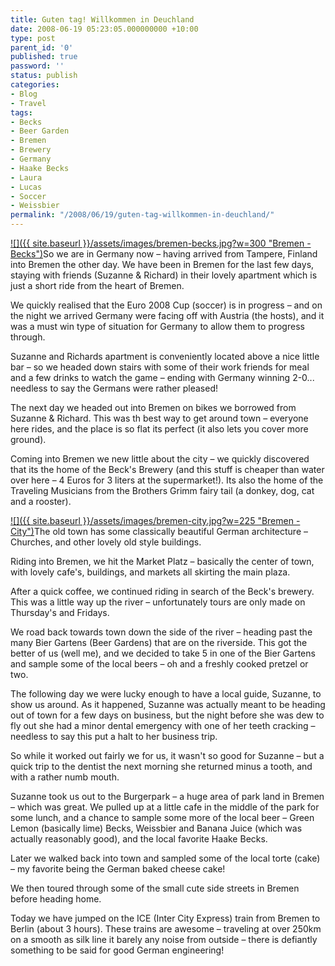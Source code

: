 ```yaml
---
title: Guten tag! Willkommen in Deuchland
date: 2008-06-19 05:23:05.000000000 +10:00
type: post
parent_id: '0'
published: true
password: ''
status: publish
categories:
- Blog
- Travel
tags:
- Becks
- Beer Garden
- Bremen
- Brewery
- Germany
- Haake Becks
- Laura
- Lucas
- Soccer
- Weissbier
permalink: "/2008/06/19/guten-tag-willkommen-in-deuchland/"
---
```

[![]({{ site.baseurl }}/assets/images/bremen-becks.jpg?w=300 "Bremen - Becks")](http://modrich.wordpress.com/2008/06/19/guten-tag-willkommen-in-deuchland/bremen-becks/)So we are in Germany now – having arrived from Tampere, Finland into Bremen the other day. We have been in Bremen for the last few days, staying with friends (Suzanne & Richard) in their lovely apartment which is just a short ride from the heart of Bremen.

We quickly realised that the Euro 2008 Cup (soccer) is in progress – and on the night we arrived Germany were facing off with Austria (the hosts), and it was a must win type of situation for Germany to allow them to progress through.

Suzanne and Richards apartment is conveniently located above a nice little bar – so we headed down stairs with some of their work friends for meal and a few drinks to watch the game – ending with Germany winning 2-0... needless to say the Germans were rather pleased!

The next day we headed out into Bremen on bikes we borrowed from Suzanne & Richard. This was th best way to get around town – everyone here rides, and the place is so flat its perfect (it also lets you cover more ground).

Coming into Bremen we new little about the city – we quickly discovered that its the home of the Beck's Brewery (and this stuff is cheaper than water over here – 4 Euros for 3 liters at the supermarket!). Its also the home of the Traveling Musicians from the Brothers Grimm fairy tail (a donkey, dog, cat and a rooster).

[![]({{ site.baseurl }}/assets/images/bremen-city.jpg?w=225 "Bremen - City")](http://modrich.wordpress.com/2008/06/19/guten-tag-willkommen-in-deuchland/bremen-city/)The old town has some classically beautiful German architecture – Churches, and other lovely old style buildings.

Riding into Bremen, we hit the Market Platz – basically the center of town, with lovely cafe's, buildings, and markets all skirting the main plaza.

After a quick coffee, we continued riding in search of the Beck's brewery. This was a little way up the river – unfortunately tours are only made on Thursday's and Fridays.

We road back towards town down the side of the river – heading past the many Bier Gartens (Beer Gardens) that are on the riverside. This got the better of us (well me), and we decided to take 5 in one of the Bier Gartens and sample some of the local beers – oh and a freshly cooked pretzel or two.

The following day we were lucky enough to have a local guide, Suzanne, to show us around. As it happened, Suzanne was actually meant to be heading out of town for a few days on business, but the night before she was dew to fly out she had a minor dental emergency with one of her teeth cracking – needless to say this put a halt to her business trip.

So while it worked out fairly we for us, it wasn't so good for Suzanne – but a quick trip to the dentist the next morning she returned minus a tooth, and with a rather numb mouth.

Suzanne took us out to the Burgerpark – a huge area of park land in Bremen – which was great. We pulled up at a little cafe in the middle of the park for some lunch, and a chance to sample some more of the local beer – Green Lemon (basically lime) Becks, Weissbier and Banana Juice (which was actually reasonably good), and the local favorite Haake Becks.

Later we walked back into town and sampled some of the local torte (cake) – my favorite being the German baked cheese cake!

We then toured through some of the small cute side streets in Bremen before heading home.

Today we have jumped on the ICE (Inter City Express) train from Bremen to Berlin (about 3 hours). These trains are awesome – traveling at over 250km on a smooth as silk line it barely any noise from outside – there is defiantly something to be said for good German engineering!

